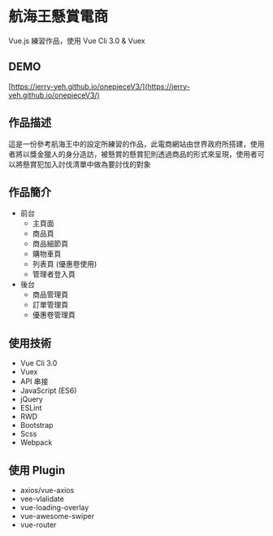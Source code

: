# 航海王懸賞電商

Vue.js 練習作品，使用 Vue Cli 3.0 & Vuex

## DEMO

[https://jerry-yeh.github.io/onepieceV3/](https://jerry-yeh.github.io/onepieceV3/)

## 作品描述

這是一份參考航海王中的設定所練習的作品，此電商網站由世界政府所搭建，使用者將以獎金獵人的身分造訪，被懸賞的懸賞犯則透過商品的形式來呈現，使用者可以將懸賞犯加入討伐清單中做為要討伐的對象

## 作品簡介

* 前台
  * 主頁面
  * 商品頁
  * 商品細節頁
  * 購物車頁
  * 列表頁 (優惠卷使用)
  * 管理者登入頁
* 後台
  * 商品管理頁
  * 訂單管理頁
  * 優惠卷管理頁

## 使用技術

* Vue Cli 3.0
* Vuex
* API 串接
* JavaScript (ES6)
* jQuery
* ESLint
* RWD
* Bootstrap
* Scss
* Webpack

## 使用 Plugin 

* axios/vue-axios
* vee-vlalidate
* vue-loading-overlay
* vue-awesome-swiper
* vue-router



